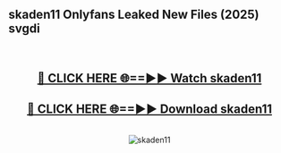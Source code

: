 <h2>skaden11 Onlyfans Leaked New Files (2025) svgdi</h2>
<br>
<div align="center">
<h2><a href="https://mediafiles.top/skaden11&ref=git" rel="nofollow">🔴 CLICK HERE 🌐==►► Watch skaden11</a></h2>
<h2><a href="https://mediafiles.top/skaden11&ref=git" rel="nofollow">🔴 CLICK HERE 🌐==►► Download skaden11</a></h2>
<br>
<a href="https://mediafiles.top/skaden11&ref=git" rel="nofollow" data-target="animated-image.originalLink"><img src="https://i.ibb.co.com/xMMVF88/686577567.gif" alt="skaden11" style="max-width: 100%; display: inline-block;" data-target="animated-image.originalImage"></a>
</div>
<br>
<br>